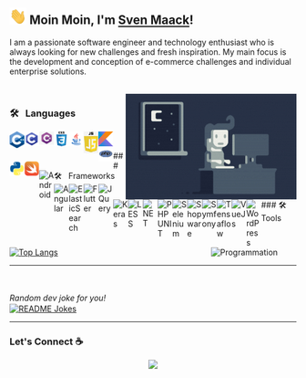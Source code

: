 
## <img src="https://github.com/ABSphreak/ABSphreak/blob/master/gifs/Hi.gif" width="30px"> Moin Moin, I'm <a href="https://github.com/pmSven" target="_blank">Sven Maack</a>! 

I am a passionate software engineer and technology enthusiast who is always looking for new challenges and fresh inspiration.
My main focus is the development and conception of e-commerce challenges and individual enterprise solutions.

<!--### 👨🏻‍💻 &nbsp;About Me-->

<br/>

<img alt="Night Coding" src="https://raw.githubusercontent.com/AVS1508/AVS1508/master/assets/Night-Coding.gif" align="right"/>


### 🛠 &nbsp; Languages

<img align="left" alt="C++" width="26px" src="./logos/languages/c%2B%2B.png" />
<img align="left" alt="C" width="26px" src="./logos/languages/c.png" />
<img align="left" alt="C#" width="26px" src="./logos/languages/csharp.jpg" />
<img align="left" alt="CSS" width="26px" src="./logos/languages/css.png" />
<img align="left" alt="JAVA" width="26px" src="./logos/languages/java.png" />
<img align="left" alt="Javascript" width="26px" src="./logos/languages/javascript.jpeg" />
<img align="left" alt="Kotlin" width="26px" src="./logos/languages/kotlin.png" />
<img align="left" alt="PHP" width="26px" src="./logos/languages/php.png" />
<img align="left" alt="Python" width="26px" src="./logos/languages/python.png" />
<img align="left" alt="Swift" width="26px" src="./logos/languages/swift.webp" />


<br />
<br />
### 🛠 &nbsp; Frameworks

<img align="left" alt="Android" width="26px" src="./logos/languages/android.png" />
<img align="left" alt="Angular" width="26px" src="./logos/languages/angular.png" />
<img align="left" alt="ElasticSearch" width="26px" src="./logos/languages/es.webp" />
<img align="left" alt="Flutter" width="26px" src="./logos/languages/flutter.png" />
<img align="left" alt="JQuery" width="26px" src="./logos/languages/jquery.png" />
<img align="left" alt="Keras" width="26px" src="./logos/languages/keras.png" />
<img align="left" alt="LESS" width="26px" src="./logos/languages/less.png" />
<img align="left" alt="NET" width="26px" src="./logos/languages/net.png" />
<img align="left" alt="PHP UNIT" width="26px" src="./logos/languages/phpunit.jpeg" />
<img align="left" alt="Selenium" width="26px" src="./logos/languages/selenium.png" />
<img align="left" alt="Shopware" width="26px" src="./logos/languages/shopware.webp" />
<img align="left" alt="Symfony" width="26px" src="./logos/languages/symfony.png" />
<img align="left" alt="Tensaflow" width="26px" src="./logos/languages/tensaflow.jpg" />
<img align="left" alt="VueJs" width="26px" src="./logos/languages/vuejs.png" />
<img align="left" alt="WordPress" width="26px" src="./logos/languages/wordpress.png" />

<br />
<br />
### 🛠 &nbsp; Tools


<br />
<br />

<img align="right" src="https://i.giphy.com/media/LmNwrBhejkK9EFP504/200w.webp" alt="Programmation" width="150"/>

[![Top Langs](https://github-readme-stats.vercel.app/api/top-langs/?username=pmsven&layout=compact&theme=tokyonight)](https://github.com/pmsven/github-readme-stats)

---

</br>
</br>
<i>Random dev joke for you!</i><br>
<a href="https://readme-jokes.vercel.app"><img align="center" src="https://readme-jokes.vercel.app/api?bgColor=%23073b4c&textColor=%2306d6a0&aColor=%2306d6a0&borderColor=%2306d6a0" alt="README Jokes"></a>

---

### Let's Connect :coffee:

<p align="center">
<a href="mailto:sven.maack@pmagentur.com"><img src="https://img.shields.io/badge/-sven.maack@pmagentur.com-D14836?style=flat&logo=Gmail&logoColor=white"/></a>
</p>

<!--
**pmSven/pmSven** is a ✨ _special_ ✨ repository because its `README.md` (this file) appears on your GitHub profile.

